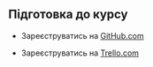 ## Підготовка до курсу

- Зареєструватись на [GitHub.com][github]
- Зареєструватись на [Trello.com][trello]

  [github]: https://github.com
  [trello]: https://trello.com
